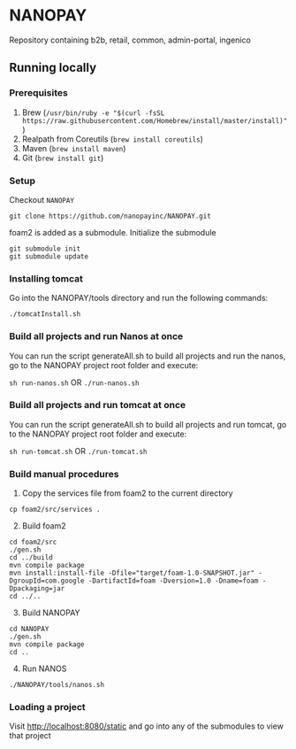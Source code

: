 # NANOPAY
Repository containing b2b, retail, common, admin-portal, ingenico

## Running locally

### Prerequisites
1. Brew (`/usr/bin/ruby -e "$(curl -fsSL https://raw.githubusercontent.com/Homebrew/install/master/install)"`)
2. Realpath from Coreutils (`brew install coreutils`)
3. Maven (`brew install maven`)
4. Git (`brew install git`)

### Setup
Checkout `NANOPAY`
```
git clone https://github.com/nanopayinc/NANOPAY.git
```

foam2 is added as a submodule.
Initialize the submodule
```
git submodule init
git submodule update
```

### Installing tomcat

Go into the NANOPAY/tools directory and run the following commands:

```
./tomcatInstall.sh

```


### Build all projects and run Nanos at once
You can run the script generateAll.sh to build all projects and run the nanos, go to the NANOPAY project root folder and execute:

`sh run-nanos.sh`
OR
`./run-nanos.sh`

### Build all projects and run tomcat at once
You can run the script generateAll.sh to build all projects and run tomcat, go to the NANOPAY project root folder and execute:

`sh run-tomcat.sh`
OR
`./run-tomcat.sh`

### Build manual procedures

1. Copy the services file from foam2 to the current directory

`cp foam2/src/services .`

2. Build foam2

```
cd foam2/src
./gen.sh
cd ../build
mvn compile package
mvn install:install-file -Dfile="target/foam-1.0-SNAPSHOT.jar" -DgroupId=com.google -DartifactId=foam -Dversion=1.0 -Dname=foam -Dpackaging=jar
cd ../..
```

3. Build NANOPAY

```
cd NANOPAY
./gen.sh
mvn compile package
cd ..
```

4. Run NANOS

```
./NANOPAY/tools/nanos.sh
```

### Loading a project

Visit [http://localhost:8080/static](http://localhost:8080/static) and go into any of the submodules to view that project
